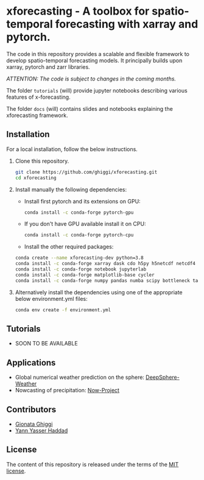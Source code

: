# xforecasting - A toolbox for spatio-temporal forecasting with xarray and pytorch.

The code in this repository provides a scalable and flexible framework to develop spatio-temporal forecasting models. 
It principally builds upon xarray, pytorch and zarr libraries.

*ATTENTION: The code is subject to changes in the coming months.*

The folder `tutorials` (will) provide jupyter notebooks describing various features of x-forecasting.

The folder `docs` (will) contains slides and notebooks explaining the xforecasting framework.

## Installation

For a local installation, follow the below instructions.

1. Clone this repository.
   ```sh
   git clone https://github.com/ghiggi/xforecasting.git
   cd xforecasting
   ```
  
2. Install manually the following dependencies:
   - Install first pytorch and its extensions on GPU:
      ```sh
      conda install -c conda-forge pytorch-gpu  
      ```
   - If you don't have GPU available install it on CPU:
      ```sh
      conda install -c conda-forge pytorch-cpu  
      ```
   - Install the other required packages: 
   ```sh
   conda create --name xforecasting-dev python=3.8
   conda install -c conda-forge xarray dask cdo h5py h5netcdf netcdf4 zarr numcodecs rechunker
   conda install -c conda-forge notebook jupyterlab
   conda install -c conda-forge matplotlib-base cycler
   conda install -c conda-forge numpy pandas numba scipy bottleneck tabulate
   ```
   
2. Alternatively install the dependencies using one of the appropriate below environment.yml files:
   ```sh
   conda env create -f environment.yml
   ```

## Tutorials

* SOON TO BE AVAILABLE 

## Applications
* Global numerical weather prediction on the sphere: [DeepSphere-Weather](https://github.com/deepsphere/deepsphere-weather)
* Nowcasting of precipitation: [Now-Project](https://github.com/yasserhaddad/nowproject)

## Contributors

* [Gionata Ghiggi](https://people.epfl.ch/gionata.ghiggi)
* [Yann Yasser Haddad](https://www.linkedin.com/in/yann-yasser-haddad)

## License

The content of this repository is released under the terms of the [MIT license](LICENSE.txt).
